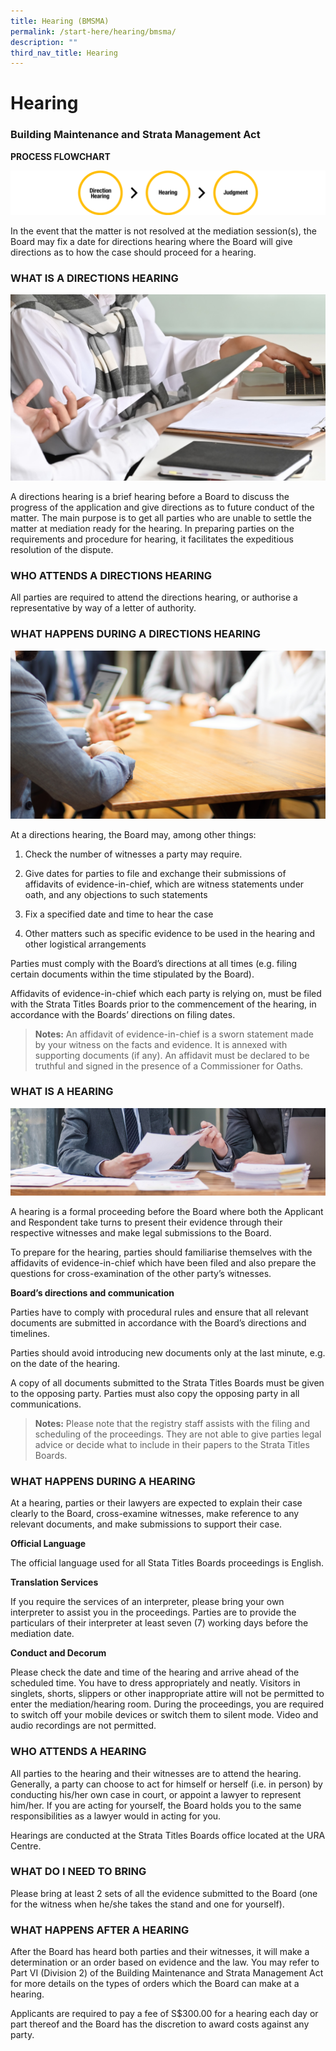 ```yaml
---
title: Hearing (BMSMA)
permalink: /start-here/hearing/bmsma/
description: ""
third_nav_title: Hearing
---
```

# Hearing

### Building Maintenance and Strata Management Act

**PROCESS FLOWCHART**

![](/images/General%20Proceedings/Hearing/hearing-bmsma-flowchart.png)

In the event that the matter is not resolved at the mediation session(s), the Board may fix a date for directions hearing where the Board will give directions as to how the case should proceed for a hearing.

### WHAT IS A DIRECTIONS HEARING

![](/images/discussion.jpg)

A directions hearing is a brief hearing before a Board to discuss the progress of the application and give directions as to future conduct of the matter. The main purpose is to get all parties who are unable to settle the matter at mediation ready for the hearing. In preparing parties on the requirements and procedure for hearing, it facilitates the expeditious resolution of the dispute.

### WHO ATTENDS A DIRECTIONS HEARING

All parties are required to attend the directions hearing, or authorise a representative by way of a letter of authority.

### WHAT HAPPENS DURING A DIRECTIONS HEARING

![](/images/meeting-in-progress.jpg)

At a directions hearing, the Board may, among other things:

1.  Check the number of witnesses a party may require.
    
2.  Give dates for parties to file and exchange their submissions of affidavits of evidence-in-chief, which are witness statements under oath, and any objections to such statements
    
3.  Fix a specified date and time to hear the case
    
4.  Other matters such as specific evidence to be used in the hearing and other logistical arrangements
    

Parties must comply with the Board’s directions at all times (e.g. filing certain documents within the time stipulated by the Board).

Affidavits of evidence-in-chief which each party is relying on, must be filed with the Strata Titles Boards prior to the commencement of the hearing, in accordance with the Boards’ directions on filing dates.

> **Notes:**
An affidavit of evidence-in-chief is a sworn statement made by your witness on the facts and evidence. It is annexed with supporting documents (if any). An affidavit must be declared to be truthful and signed in the presence of a Commissioner for Oaths. 

### WHAT IS A HEARING

![what is hearing](/images/what-is-hearing.jpg)

A hearing is a formal proceeding before the Board where both the Applicant and Respondent take turns to present their evidence through their respective witnesses and make legal submissions to the Board.

To prepare for the hearing, parties should familiarise themselves with the affidavits of evidence-in-chief which have been filed and also prepare the questions for cross-examination of the other party’s witnesses.

**Board’s directions and communication**

Parties have to comply with procedural rules and ensure that all relevant documents are submitted in accordance with the Board’s directions and timelines.

Parties should avoid introducing new documents only at the last minute, e.g. on the date of the hearing.

A copy of all documents submitted to the Strata Titles Boards must be given to the opposing party. Parties must also copy the opposing party in all communications.

> **Notes:**
Please note that the registry staff assists with the filing and scheduling of the proceedings. They are not able to give parties legal advice or decide what to include in their papers to the Strata Titles Boards.

### WHAT HAPPENS DURING A HEARING

At a hearing, parties or their lawyers are expected to explain their case clearly to the Board, cross-examine witnesses, make reference to any relevant documents, and make submissions to support their case.

**Official Language**

The official language used for all Stata Titles Boards proceedings is English.

**Translation Services**

If you require the services of an interpreter, please bring your own interpreter to assist you in the proceedings. Parties are to provide the particulars of their interpreter at least seven (7) working days before the mediation date.

**Conduct and Decorum**

Please check the date and time of the hearing and arrive ahead of the scheduled time. You have to dress appropriately and neatly. Visitors in singlets, shorts, slippers or other inappropriate attire will not be permitted to enter the mediation/hearing room. During the proceedings, you are required to switch off your mobile devices or switch them to silent mode. Video and audio recordings are not permitted.

### WHO ATTENDS A HEARING

All parties to the hearing and their witnesses are to attend the hearing. Generally, a party can choose to act for himself or herself (i.e. in person) by conducting his/her own case in court, or appoint a lawyer to represent him/her. If you are acting for yourself, the Board holds you to the same responsibilities as a lawyer would in acting for you.

Hearings are conducted at the Strata Titles Boards office located at the URA Centre.

### WHAT DO I NEED TO BRING

Please bring at least 2 sets of all the evidence submitted to the Board (one for the witness when he/she takes the stand and one for yourself).

### WHAT HAPPENS AFTER A HEARING

After the Board has heard both parties and their witnesses, it will make a determination or an order based on evidence and the law. You may refer to Part VI (Division 2) of the Building Maintenance and Strata Management Act for more details on the types of orders which the Board can make at a hearing.

Applicants are required to pay a fee of S$300.00 for a hearing each day or part thereof and the Board has the discretion to award costs against any party.